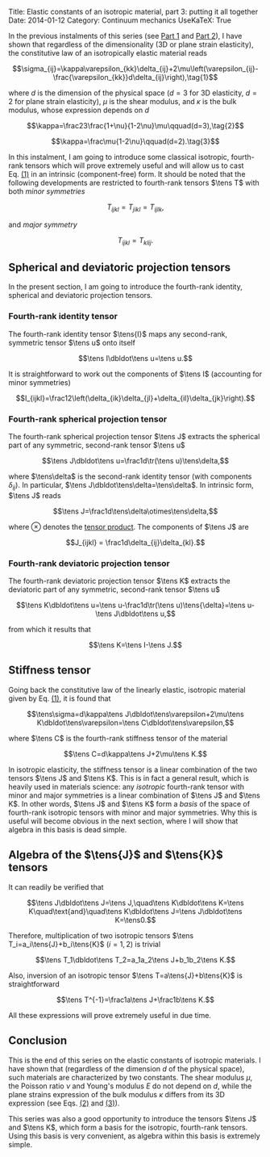 Title: Elastic constants of an isotropic material, part 3: putting it all together
Date: 2014-01-12
Category: Continuum mechanics
UseKaTeX: True

In the previous instalments of this series (see [Part
1]({filename}20131205-Elastic_constants_of_an_isotropic_material-01.md) and
[Part 2]({filename}20131229-Elastic_constants_of_an_isotropic_material-02.md)),
I have shown that regardless of the dimensionality (3D or plane strain
elasticity), the constitutive law of an isotropically elastic material reads

<a name="eq01"></a>
$$\sigma_{ij}=\kappa\varepsilon_{kk}\delta_{ij}+2\mu\left(\varepsilon_{ij}-\frac{\varepsilon_{kk}}d\delta_{ij}\right),\tag{1}$$

where $d$ is the dimension of the physical space ($d=3$ for 3D elasticity, $d=2$
for plane strain elasticity), $\mu$ is the shear modulus, and $\kappa$ is the
bulk modulus, whose expression depends on $d$

<a name="eq02"></a>
$$\kappa=\frac23\frac{1+\nu}{1-2\nu}\mu\qquad(d=3),\tag{2}$$

<a name="eq03"></a>
$$\kappa=\frac\mu{1-2\nu}\qquad(d=2).\tag{3}$$

In this instalment, I am going to introduce some classical isotropic,
fourth-rank tensors which will prove extremely useful and will allow us to cast
Eq. [(1)](#eq01) in an intrinsic (component-free) form. It should be noted that
the following developments are restricted to fourth-rank tensors $\tens T$ with
both *minor symmetries*

$$T_{ijkl}=T_{jikl}=T_{ijlk},$$

and *major symmetry*

$$T_{ijkl}=T_{klij}.$$

## Spherical and deviatoric projection tensors

In the present section, I am going to introduce the fourth-rank identity,
spherical and deviatoric projection tensors.

### Fourth-rank identity tensor

The fourth-rank identity tensor $\tens{I}$ maps any second-rank, symmetric
tensor $\tens u$ onto itself

$$\tens I\dbldot\tens u=\tens u.$$

It is straightforward to work out the components of $\tens I$ (accounting for
minor symmetries)

$$I_{ijkl}=\frac12\left(\delta_{ik}\delta_{jl}+\delta_{il}\delta_{jk}\right).$$

### Fourth-rank spherical projection tensor

The fourth-rank spherical projection tensor $\tens J$ extracts the spherical
part of any symmetric, second-rank tensor $\tens u$

$$\tens J\dbldot\tens u=\frac1d\tr(\tens u)\tens\delta,$$

where $\tens\delta$ is the second-rank identity tensor (with components
$\delta_{ij}$). In particular, $\tens J\dbldot\tens\delta=\tens\delta$. In
intrinsic form, $\tens J$ reads

$$\tens J=\frac1d\tens\delta\otimes\tens\delta,$$

where $\otimes$ denotes the [tensor
product](http://en.wikipedia.org/wiki/Tensor_product). The components of
$\tens J$ are

$$J_{ijkl} = \frac1d\delta_{ij}\delta_{kl}.$$

### Fourth-rank deviatoric projection tensor

The fourth-rank deviatoric projection tensor $\tens K$ extracts the deviatoric
part of any symmetric, second-rank tensor $\tens u$

$$\tens K\dbldot\tens u=\tens u-\frac1d\tr(\tens u)\tens{\delta}=\tens u-\tens J\dbldot\tens u,$$

from which it results that

$$\tens K=\tens I-\tens J.$$

## Stiffness tensor

Going back the constitutive law of the linearly elastic, isotropic material
given by Eq. [(1)](#eq01), it is found that

$$\tens\sigma=d\kappa\tens J\dbldot\tens\varepsilon+2\mu\tens K\dbldot\tens\varepsilon=\tens C\dbldot\tens\varepsilon,$$

where $\tens C$ is the fourth-rank stiffness tensor of the material

$$\tens C=d\kappa\tens J+2\mu\tens K.$$

In isotropic elasticity, the stiffness tensor is a linear combination of the two
tensors $\tens J$ and $\tens K$. This is in fact a general result, which is
heavily used in materials science: any *isotropic* fourth-rank tensor with minor
and major symmetries is a linear combination of $\tens J$ and $\tens K$. In
other words, $\tens J$ and $\tens K$ form a *basis* of the space of fourth-rank
isotropic tensors with minor and major symmetries. Why this is useful will
become obvious in the next section, where I will show that algebra in this basis
is dead simple.

## Algebra of the $\tens{J}$ and $\tens{K}$ tensors

It can readily be verified that

$$\tens J\dbldot\tens J=\tens J,\quad\tens K\dbldot\tens K=\tens K\quad\text{and}\quad\tens K\dbldot\tens J=\tens J\dbldot\tens K=\tens0.$$

Therefore, multiplication of two isotropic tensors
$\tens T_i=a_i\tens{J}+b_i\tens{K}$ ($i=1,2$) is trivial

$$\tens T_1\dbldot\tens T_2=a_1a_2\tens J+b_1b_2\tens K.$$

Also, inversion of an isotropic tensor $\tens T=a\tens{J}+b\tens{K}$ is
straightforward

$$\tens T^{-1}=\frac1a\tens J+\frac1b\tens K.$$

All these expressions will prove extremely useful in due time.

## Conclusion

This is the end of this series on the elastic constants of isotropic
materials. I have shown that (regardless of the dimension $d$ of the physical
space), such materials are characterized by two constants. The shear modulus
$\mu$, the Poisson ratio $\nu$ and Young's modulus $E$ do not depend on $d$,
while the plane strains expression of the bulk modulus $\kappa$ differs from its
3D expression (see Eqs. [(2)](#eq02) and [(3)](#eq03)).

This series was also a good opportunity to introduce the tensors $\tens J$ and
$\tens K$, which form a basis for the isotropic, fourth-rank tensors. Using this
basis is very convenient, as algebra within this basis is extremely simple.

<!-- Local Variables: -->
<!-- mode: markdown -->
<!-- fill-column: 80 -->
<!-- End: -->

